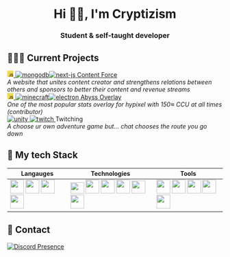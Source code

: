 <h1 align="center">Hi 👋🏿, I'm Cryptizism</h1>
<h3 align="center">Student & self-taught developer</h3>

## 👨🏿‍💻 Current Projects
<a href="https://developer.mozilla.org/en-US/docs/Web/JavaScript" target="_blank"><img src="https://raw.githubusercontent.com/devicons/devicon/master/icons/javascript/javascript-original.svg" alt="javascript" width="15" height="15"/> </a> <a href="https://discord.com/" target="_blank"><a href="https://www.mongodb.com/" target="_blank"><img src="https://citywebconsultants.co.uk/sites/default/files/inline-images/mongo-medium.png" alt="mongodb" width="15" height="15"/></a><a href="https://nextjs.org/" target="_blank"><img src="https://d2nir1j4sou8ez.cloudfront.net/wp-content/uploads/2021/12/nextjs-boilerplate-logo.png" alt="next-js" width="15" height="15"/> </a>[Content Force](https://twitter.com/contentforceapp)<br>*A website that unites content creator and strengthens relations between others and sponsors to better their content and revenue streams* <br>
<a href="https://developer.mozilla.org/en-US/docs/Web/JavaScript" target="_blank"><img src="https://raw.githubusercontent.com/devicons/devicon/master/icons/javascript/javascript-original.svg" alt="javascript" width="15" height="15"/> </a> <a href="https://minecraft.net" target="_blank"> <img src="https://cdn.icon-icons.com/icons2/2699/PNG/512/minecraft_logo_icon_168974.png" alt="minecraft" width="15" height="15"/></a><a href="https://www.electronjs.org/" target="_blank"><img src="https://upload.wikimedia.org/wikipedia/commons/thumb/9/91/Electron_Software_Framework_Logo.svg/2048px-Electron_Software_Framework_Logo.svg.png" alt="electron" width="15" height="15"/> </a>[Abyss Overlay](https://github.com/Chit132/abyss-overlay)<br>*One of the most popular stats overlay for hypixel with 150≈ CCU at all times (contributor)*<br>
<a href="https://unity.com/" target="_blank"> <img src="https://www.vectorlogo.zone/logos/unity3d/unity3d-icon.svg" alt="unity" width="16" height="16"/> </a> <a href="https://twitch.tv" target="_blank"> <img src="https://cdn.icon-icons.com/icons2/2699/PNG/512/twitch_logo_icon_170383.png" alt="twitch" width="16" height="16"/> </a> Twitching<br>*A choose ur own adventure game but... chat chooses the route you go down* <br>
## 🤖 My tech Stack
| Langauges | Technologies | Tools |
| --- | --- | --- | 
| <img src="https://cdn-icons-png.flaticon.com/512/5968/5968292.png" width="32" height="32"> <img src="https://cdn-icons-png.flaticon.com/512/5968/5968381.png" width="32" height="32"> <img src="https://cdn-icons-png.flaticon.com/512/6132/6132221.png" width="32" height="32"> <img src="https://cdn-icons-png.flaticon.com/512/226/226777.png" width="32" height="32"> | <img src="https://upload.wikimedia.org/wikipedia/commons/b/b2/Bootstrap_logo.svg" width="32" height="26"> <img src="https://the-guild.dev/blog-assets/nodejs-esm/nodejs_logo.png" width="32" height="32"> <img src="https://global.discourse-cdn.com/standard17/uploads/threejs/optimized/2X/e/e4f86d2200d2d35c30f7b1494e96b9595ebc2751_2_1016x1024.png" width="32" height="32"> <img src="https://d2nir1j4sou8ez.cloudfront.net/wp-content/uploads/2021/12/nextjs-boilerplate-logo.png" width="32" height="32"> <img src="https://upload.wikimedia.org/wikipedia/commons/thumb/a/a7/React-icon.svg/2300px-React-icon.svg.png" width="32" height="30"> <img src="https://citywebconsultants.co.uk/sites/default/files/inline-images/mongo-medium.png" width="32" height="32"> | <img src="https://upload.wikimedia.org/wikipedia/commons/thumb/9/9a/Visual_Studio_Code_1.35_icon.svg/2048px-Visual_Studio_Code_1.35_icon.svg.png" width="32" height="32"> <img src="https://visualstudio.microsoft.com/wp-content/uploads/2021/10/Product-Icon.svg" width="32" height="32"> <img src="https://upload.wikimedia.org/wikipedia/commons/thumb/9/9c/IntelliJ_IDEA_Icon.svg/1200px-IntelliJ_IDEA_Icon.svg.png" width="32" height="32"> <img src="https://cdn2.downdetector.com/static/uploads/logo/figma2.png" width="32" height="32"> <img src="https://upload.wikimedia.org/wikipedia/commons/thumb/0/0c/Blender_logo_no_text.svg/2503px-Blender_logo_no_text.svg.png" width="32" height="32"> |

## 💬 Contact
[![Discord Presence](https://lanyard-profile-readme.vercel.app/api/155649008868524032)](https://discord.com/users/155649008868524032)
